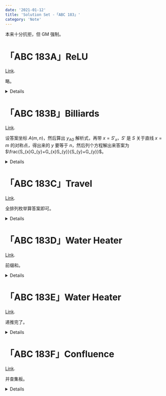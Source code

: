 ```yaml
---
date: '2021-01-12'
title: 'Solution Set -「ABC 183」'
category: 'Note'
---
```


本来十分抗拒，但 GM 强制。

# 「ABC 183A」ReLU

[Link](https://atcoder.jp/contests/abc183/tasks/abc183_a?lang=en).

略。

<details>

```cpp
#include<cstdio>
int main()
{
	long long n;
	scanf("%lld",&n);
	printf("%lld\n",n>0?n:0);
	return 0;
}
```

</details>

# 「ABC 183B」Billiards

[Link](https://atcoder.jp/contests/abc183/tasks/abc183_b?lang=en).

设答案坐标 $A(m,n)$，然后算出 $y_{AG}$ 解析式，再带 $x=S'_{x}$，$S'$ 是 $S$ 关于直线 $x=m$ 的对称点，得出来的 $y$ 要等于 $n$，然后列个方程解出来答案为 $\frac{S_{x}G_{y}+G_{x}S_{y}}{S_{y}+G_{y}}$。

<details>

```cpp
#include<cstdio>
double sx,sy,gx,gy;
int main()
{
	scanf("%lf%lf%lf%lf",&sx,&sy,&gx,&gy);
	printf("%lf\n",(sx*gy+gx*sy)/(sy+gy));
	return 0;
}
```

</details>

# 「ABC 183C」Travel

[Link](https://atcoder.jp/contests/abc183/tasks/abc183_c?lang=en).

全排列枚举算答案即可。

<details>

```cpp
#include<cstdio>
#include<vector>
#include<algorithm>
using namespace std;
vector<int> per;
int n,ans;
long long k,tim[20][20];
int main()
{
	scanf("%d%lld",&n,&k);
	for(int i=1;i<=n;++i)
	{
		for(int j=1;j<=n;++j)	scanf("%lld",&tim[i][j]);
	}
	per.resize(n+2);
	for(int i=1;i<=n;++i)	per[i]=i;
	per[n+1]=1;
	do
	{
		long long sum=0;
		for(int i=2;i<=n+1;++i)	sum+=tim[per[i-1]][per[i]];
		if(sum==k)	++ans;
	}while(next_permutation(per.begin()+2,per.end()-1));
	printf("%d\n",ans);
	return 0;
}
```

</details>

# 「ABC 183D」Water Heater

[Link](https://atcoder.jp/contests/abc183/tasks/abc183_d?lang=en).

前缀和。

<details>

```cpp
#include<cstdio>
int n,s[200010],t[200010],p[200010],w;
long long dif[200010];
int main()
{
	scanf("%d%d",&n,&w);
	for(int i=1;i<=n;++i)	scanf("%d%d%d",&s[i],&t[i],&p[i]);
	for(int i=1;i<=n;++i)
	{
		dif[s[i]]+=p[i];
		dif[t[i]]-=p[i];
	}
	for(int i=1;i<=200000;++i)	dif[i]+=dif[i-1];
	for(int i=0;i<=200000;++i)
	{
		if(dif[i]>w)
		{
			printf("No\n");
			return 0;
		}
	}
	printf("Yes\n");
	return 0;
}
```

</details>

# 「ABC 183E」Water Heater

[Link](https://atcoder.jp/contests/abc183/tasks/abc183_e?lang=en).

递推完了。

<details>

```cpp
#include<cstdio>
const int mod=1e9+7;
long long ans;
int n,m,mp[2010][2010],row[2010],col[2010],dia[5010];
char str[2010];
int add(long long a,long long b)
{
	if(a+b>=mod)	return (a+b)%mod;
	else	return a+b;
}
int main()
{
	scanf("%d%d",&n,&m);
	for(int i=1;i<=n;++i)
	{
		scanf("%s",str+1);
		for(int j=1;j<=m;++j)
		{
			if(str[j]=='.')	mp[i][j]=0;
			else	mp[i][j]=1;
		}
	}
	int lay=2e3;
	for(int i=1;i<=n;++i)
	{
		for(int j=1;j<=m;++j)
		{
			if(mp[i][j])
			{
				row[i]=0;
				col[j]=0;
				dia[i-j+lay]=0;
			}
			else
			{
				int tmp=add(add(row[i],col[j]),dia[i-j+lay]);
				if(i==1&&j==1)	++tmp;
				row[i]=add(row[i],tmp);
				col[j]=add(col[j],tmp);
				dia[i-j+lay]=add(dia[i-j+lay],tmp);
				ans=tmp;
			}
		}
	}
	printf("%d\n",ans);
	return 0;
}
```

</details>

# 「ABC 183F」Confluence

[Link](https://atcoder.jp/contests/abc183/tasks/abc183_f?lang=en).

并查集板。

<details>

```cpp
#pragma GCC diagnostic error "-std=c++11"
#include<map>
#include<cstdio>
using namespace std;
map<int,int> mp[200010];
int n,m,fa[200010];
void makeset()
{
	for(int i=1;i<=n;++i)	fa[i]=i;
}
int findset(int x)
{
	if(x^fa[x])	fa[x]=findset(fa[x]);
	return fa[x];
}
void mergeset(int x,int y)
{
	x=findset(x);
	y=findset(y);
	if(x^y)
	{
		if(mp[x].size()>mp[y].size())
		{
			fa[y]=x;
			for(auto p:mp[y])	mp[x][p.first]+=p.second;
		}
		else
		{
			fa[x]=y;
			for(auto p:mp[x])	mp[y][p.first]+=p.second;
		}
	}
}
int main()
{
	scanf("%d%d",&n,&m);
	makeset();
	for(int i=1;i<=n;++i)
	{
		int x;
		scanf("%d",&x);
		mp[i][x]++;
	}
	while(m--)
	{
		int opt,opx,opy;
		scanf("%d%d%d",&opt,&opx,&opy);
		if(opt==1)	mergeset(opx,opy);
		else
		{
			int tmp=findset(opx);
			printf("%d\n",mp[tmp][opy]);
		}
	}
	return 0;
}
```

</details>